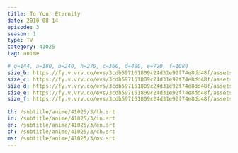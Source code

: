 ```yaml
---
title: To Your Eternity
date: 2010-08-14
episode: 3
season: 1
type: TV
category: 41025
tag: anime

# g=144, a=180, b=240, h=270, c=360, d=480, e=720, f=1080
size_b: https://fy.v.vrv.co/evs/3cdb597161809c24d31e92f74e8dd48f/assets/4aaf2a260d9e322a2c9d3a592c051575_4037484.mp4
size_c: https://fy.v.vrv.co/evs/3cdb597161809c24d31e92f74e8dd48f/assets/4aaf2a260d9e322a2c9d3a592c051575_4037483.mp4
size_d: https://fy.v.vrv.co/evs/3cdb597161809c24d31e92f74e8dd48f/assets/4aaf2a260d9e322a2c9d3a592c051575_4037485.mp4
size_e: https://fy.v.vrv.co/evs/3cdb597161809c24d31e92f74e8dd48f/assets/4aaf2a260d9e322a2c9d3a592c051575_4037486.mp4
size_f: https://fy.v.vrv.co/evs/3cdb597161809c24d31e92f74e8dd48f/assets/4aaf2a260d9e322a2c9d3a592c051575_4037487.mp4

th: /subtitle/anime/41025/3/th.srt
in: /subtitle/anime/41025/3/in.srt
en: /subtitle/anime/41025/3/en.srt
ch: /subtitle/anime/41025/3/ch.srt
ms: /subtitle/anime/41025/3/ms.srt
---
```

